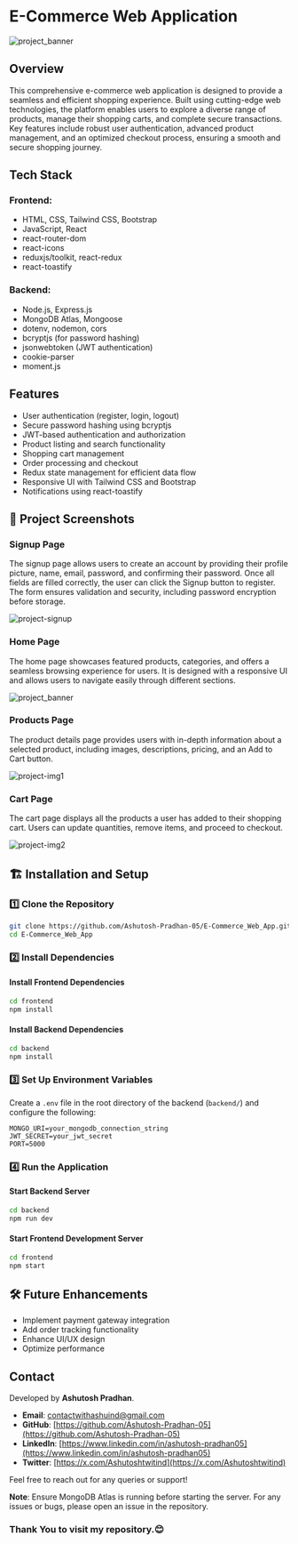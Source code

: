 # E-Commerce Web Application

![project_banner](https://github.com/user-attachments/assets/0c9434a3-154c-433b-be85-2a0dbbb55d08)

## Overview
This comprehensive e-commerce web application is designed to provide a seamless and efficient shopping experience. Built using cutting-edge web technologies, the platform enables users to explore a diverse range of products, manage their shopping carts, and complete secure transactions. Key features include robust user authentication, advanced product management, and an optimized checkout process, ensuring a smooth and secure shopping journey.

## Tech Stack

### Frontend:
- HTML, CSS, Tailwind CSS, Bootstrap
- JavaScript, React
- react-router-dom
- react-icons
- reduxjs/toolkit, react-redux
- react-toastify

### Backend:
- Node.js, Express.js
- MongoDB Atlas, Mongoose
- dotenv, nodemon, cors
- bcryptjs (for password hashing)
- jsonwebtoken (JWT authentication)
- cookie-parser
- moment.js

## Features
- User authentication (register, login, logout)
- Secure password hashing using bcryptjs
- JWT-based authentication and authorization
- Product listing and search functionality
- Shopping cart management
- Order processing and checkout
- Redux state management for efficient data flow
- Responsive UI with Tailwind CSS and Bootstrap
- Notifications using react-toastify

## 📸 Project Screenshots

### Signup Page
The signup page allows users to create an account by providing their profile picture, name, email, password, and confirming their password. Once all fields are filled correctly, the user can click the Signup button to register. The form ensures validation and security, including password encryption before storage.

![project-signup](https://github.com/user-attachments/assets/e47c8a56-eb78-43ca-9e69-b928d8ea4600)

### Home Page
The home page showcases featured products, categories, and offers a seamless browsing experience for users. It is designed with a responsive UI and allows users to navigate easily through different sections.

![project_banner](https://github.com/user-attachments/assets/fd715ea8-608e-4502-b959-2a0de8af7ce3)

### Products Page
The product details page provides users with in-depth information about a selected product, including images, descriptions, pricing, and an Add to Cart button.

![project-img1](https://github.com/user-attachments/assets/affd8d58-0ef4-41a3-9bac-7c0a8d3ada0d)

### Cart Page
The cart page displays all the products a user has added to their shopping cart. Users can update quantities, remove items, and proceed to checkout.

![project-img2](https://github.com/user-attachments/assets/5496c52a-9bcd-4c85-958d-831b1690fd08)

## 🏗️ Installation and Setup

### 1️⃣ Clone the Repository
```sh
git clone https://github.com/Ashutosh-Pradhan-05/E-Commerce_Web_App.git
cd E-Commerce_Web_App
```

### 2️⃣ Install Dependencies
#### Install Frontend Dependencies
```sh
cd frontend
npm install
```

#### Install Backend Dependencies
```sh
cd backend
npm install
```

### 3️⃣ Set Up Environment Variables
Create a `.env` file in the root directory of the backend (`backend/`) and configure the following:
```env
MONGO_URI=your_mongodb_connection_string
JWT_SECRET=your_jwt_secret
PORT=5000
```

### 4️⃣ Run the Application
#### Start Backend Server
```sh
cd backend
npm run dev
```

#### Start Frontend Development Server
```sh
cd frontend
npm start
```

## 🛠️ Future Enhancements
- Implement payment gateway integration
- Add order tracking functionality
- Enhance UI/UX design
- Optimize performance

## Contact

Developed by **Ashutosh Pradhan**.
- **Email**: [contactwithashuind@gmail.com](mailto:contactwithashuind@gmail.com)
- **GitHub**: [https://github.com/Ashutosh-Pradhan-05](https://github.com/Ashutosh-Pradhan-05)
- **LinkedIn**: [https://www.linkedin.com/in/ashutosh-pradhan05](https://www.linkedin.com/in/ashutosh-pradhan05)
- **Twitter**: [https://x.com/Ashutoshtwitind](https://x.com/Ashutoshtwitind)

Feel free to reach out for any queries or support!

**Note**: Ensure MongoDB Atlas is running before starting the server. For any issues or bugs, please open an issue in the repository.
### Thank You to visit my repository.😊

